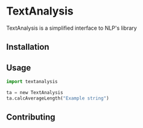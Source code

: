 # TextAnalysis 

TextAnalysis is a simplified interface to NLP's library

## Installation

## Usage

```python
import textanalysis

ta = new TextAnalysis
ta.calcAverageLength("Example string")
```

## Contributing
